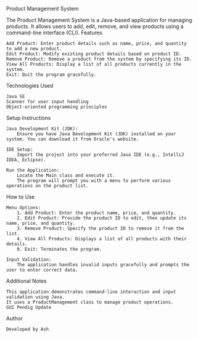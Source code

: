 Product Management System

The Product Management System is a Java-based application for managing products. It allows users to add, edit, remove, and view products using a command-line interface (CLI).
Features

    Add Product: Enter product details such as name, price, and quantity to add a new product.
    Edit Product: Modify existing product details based on product ID.
    Remove Product: Remove a product from the system by specifying its ID.
    View All Products: Display a list of all products currently in the system.
    Exit: Quit the program gracefully.

Technologies Used

    Java SE
    Scanner for user input handling
    Object-oriented programming principles

Setup Instructions

    Java Development Kit (JDK):
        Ensure you have Java Development Kit (JDK) installed on your system. You can download it from Oracle's website.

    IDE Setup:
        Import the project into your preferred Java IDE (e.g., IntelliJ IDEA, Eclipse).

    Run the Application:
        Locate the Main class and execute it.
        The program will prompt you with a menu to perform various operations on the product list.

How to Use

    Menu Options:
        1. Add Product: Enter the product name, price, and quantity.
        2. Edit Product: Provide the product ID to edit, then update its name, price, and quantity.
        3. Remove Product: Specify the product ID to remove it from the list.
        4. View All Products: Displays a list of all products with their details.
        0. Exit: Terminates the program.

    Input Validation:
        The application handles invalid inputs gracefully and prompts the user to enter correct data.

Additional Notes

    This application demonstrates command-line interaction and input validation using Java.
    It uses a ProductManagement class to manage product operations.
    GUI Pendig Update

Author

    Developed by Ash
